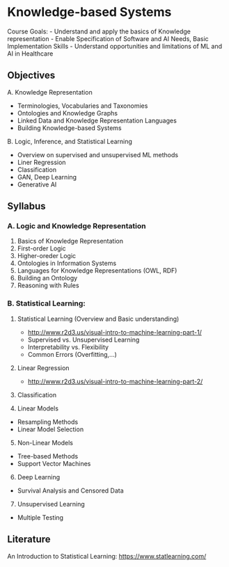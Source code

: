 # Knowledge-based Systems

Course Goals:
    - Understand and apply the basics of Knowledge representation
    - Enable Specification of Software and AI Needs, Basic Implementation Skills
    - Understand opportunities and limitations of ML and AI in Healthcare

## Objectives

A. Knowledge Representation
- Terminologies, Vocabularies and Taxonomies
- Ontologies and Knowledge Graphs
- Linked Data and Knowledge Representation Languages
- Building Knowledge-based Systems

B. Logic, Inference, and Statistical Learning
- Overview on supervised and unsupervised ML methods
- Liner Regression
- Classification
- GAN, Deep Learning
- Generative AI


## Syllabus

### A. Logic and Knowledge Representation

1. Basics of Knowledge Representation
2. First-order Logic
3. Higher-oreder Logic
4. Ontologies in Information Systems
5. Languages for Knowledge Representations (OWL, RDF)
6. Building an Ontology 
7. Reasoning with Rules

### B. Statistical Learning:

1. Statistical Learning (Overview and Basic understanding)
    - http://www.r2d3.us/visual-intro-to-machine-learning-part-1/
    - Supervised vs. Unsupervised Learning
    - Interpretability vs. Flexibility
    - Common Errors (Overfitting,...)

3. Linear Regression
    - http://www.r2d3.us/visual-intro-to-machine-learning-part-2/

4. Classification

5. Linear Models
- Resampling Methods
- Linear Model Selection

5. Non-Linear Models
- Tree-based Methods
- Support Vector Machines

6. Deep Learning
- Survival Analysis and Censored Data

7. Unsupervised Learning
- Multiple Testing


## Literature

An Introduction to Statistical Learning: https://www.statlearning.com/
